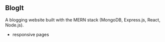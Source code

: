 ## BlogIt

A blogging website built with the MERN stack (MongoDB, Express.js, React, Node.js).

- responsive pages
